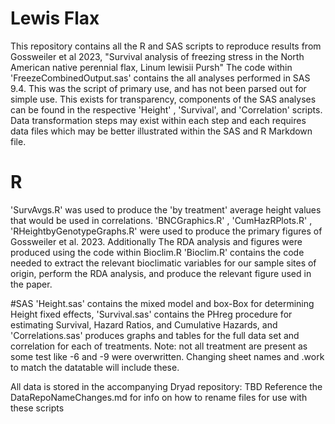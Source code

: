 # Lewis Flax
This repository contains all the R and SAS scripts to reproduce results from Gossweiler et al 2023, "Survival analysis of freezing stress in the North American native perennial flax, Linum lewisii Pursh"
The code within 'FreezeCombinedOutput.sas' contains the all analyses performed in SAS 9.4. This was the script of primary use, and has not been parsed out for simple use. This exists for transparency, components of the SAS analyses can be found in the respective 'Height' , 'Survival', and 'Correlation' scripts. Data transformation steps may exist within each step and each requires data files which may be better illustrated within the SAS and R Markdown file.

# R
'SurvAvgs.R' was used to produce the 'by treatment' average height values that would be used in correlations.
'BNCGraphics.R' , 'CumHazRPlots.R' , 'RHeightbyGenotypeGraphs.R' were used to produce the primary figures of Gossweiler et al. 2023. Additionally The RDA analysis and figures were produced using the code within Bioclim.R
'Bioclim.R' contains the code needed to extract the relevant bioclimatic variables for our sample sites of origin, perform the RDA analysis, and produce the relevant figure used in the paper.

#SAS
'Height.sas' contains the mixed model and box-Box for determining Height fixed effects, 'Survival.sas' contains the PHreg procedure for estimating Survival, Hazard Ratios, and Cumulative Hazards, and 'Correlations.sas' produces graphs and tables for the full data set and correlation for each of treatments. Note:  not all treatment are present as some test like -6 and -9 were overwritten. Changing sheet names and .work to match the datatable will include these. 

All data is stored in the accompanying Dryad repository: TBD
Reference the DataRepoNameChanges.md for info on how to rename files for use with these scripts
